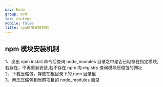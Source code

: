 ```yaml
---
nav: Node
group: NPM
toc: content
mobile: false
title: npm模块安装机制
---
```


## npm 模块安装机制

1、发出 npm install 命令后查询 node_modules 目录之中是否已经存在指定模块,若存在，不再重新安装,若不存在 npm 向 registry 查询模块压缩包的网址<br/>
2、下载压缩包，存放在根目录下的.npm 目录里<br/>
3、解压压缩包到当前项目的 node_modules 目录<br/>
